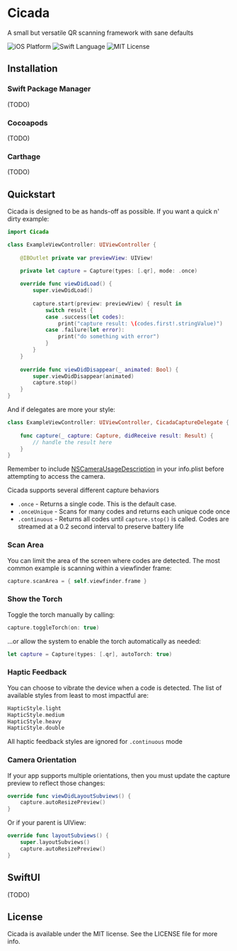 # Cicada

A small but versatile QR scanning framework with sane defaults

![iOS Platform](https://img.shields.io/badge/iOS-13.0+-blue)
![Swift Language](https://img.shields.io/badge/Swift-5.0-orange)
![MIT License](https://img.shields.io/badge/License-MIT-violet)

## Installation

### Swift Package Manager

(TODO)

### Cocoapods

(TODO)

### Carthage

(TODO)

## Quickstart

Cicada is designed to be as hands-off as possible. If you want a quick n' dirty example:

```swift
import Cicada

class ExampleViewController: UIViewController {
    
    @IBOutlet private var previewView: UIView!
    
    private let capture = Capture(types: [.qr], mode: .once)

    override func viewDidLoad() {
        super.viewDidLoad()
        
        capture.start(preview: previewView) { result in
            switch result {
            case .success(let codes):
                print("capture result: \(codes.first!.stringValue)")
            case .failure(let error):
                print("do something with error")
            }
        }
    }
    
    override func viewDidDisappear(_ animated: Bool) {
        super.viewDidDisappear(animated)
        capture.stop()
    }
}
```

And if delegates are more your style:

```swift
class ExampleViewController: UIViewController, CicadaCaptureDelegate {
    
    func capture(_ capture: Capture, didReceive result: Result) {
        // handle the result here
    }
}
```

Remember to include [NSCameraUsageDescription](https://developer.apple.com/documentation/avfoundation/capture_setup/requesting_authorization_to_capture_and_save_media) in your info.plist before attempting to access the camera. 

Cicada supports several different capture behaviors
- `.once` - Returns a single code. This is the default case.
- `.onceUnique` - Scans for many codes and returns each unique code once 
- `.continuous` - Returns all codes until `capture.stop()` is called. Codes are streamed at a 0.2 second interval to preserve battery life

### Scan Area

You can limit the area of the screen where codes are detected. The most common example is scanning within a viewfinder frame:

```swift
capture.scanArea = { self.viewfinder.frame }
```

### Show the Torch

Toggle the torch manually by calling:

```swift
capture.toggleTorch(on: true)
```

...or allow the system to enable the torch automatically as needed:

```swift
let capture = Capture(types: [.qr], autoTorch: true)
```

### Haptic Feedback

You can choose to vibrate the device when a code is detected. The list of available styles from least to most impactful are:

```swift
HapticStyle.light
HapticStyle.medium
HapticStyle.heavy
HapticStyle.double 
```

All haptic feedback styles are ignored for `.continuous` mode

### Camera Orientation

If your app supports multiple orientations, then you must update the capture preview to reflect those changes:

```swift
override func viewDidLayoutSubviews() {
    capture.autoResizePreview()
}
```

Or if your parent is UIView:

```swift
override func layoutSubviews() {
    super.layoutSubviews()
    capture.autoResizePreview()
}
```

## SwiftUI

(TODO)

## License

Cicada is available under the MIT license. See the LICENSE file for more info. 

